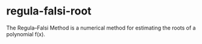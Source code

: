 # regula-falsi-root
The Regula–Falsi Method is a numerical method for estimating the roots of a polynomial f(x).
